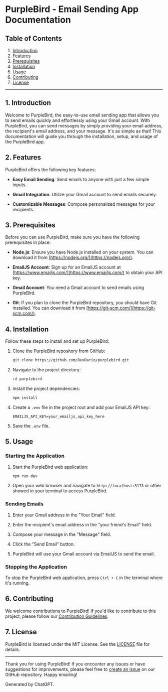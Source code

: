 # PurpleBird - Email Sending App Documentation

## Table of Contents
1. [Introduction](#introduction)
2. [Features](#features)
3. [Prerequisites](#prerequisites)
4. [Installation](#installation)
5. [Usage](#usage)
6. [Contributing](#contributing)
7. [License](#license)

---

## 1. Introduction <a name="introduction"></a>

Welcome to PurpleBird, the easy-to-use email sending app that allows you to send emails quickly and effortlessly using your Gmail account. With PurpleBird, you can send messages by simply providing your email address, the recipient's email address, and your message. It's as simple as that! This documentation will guide you through the installation, setup, and usage of the PurpleBird app.

## 2. Features <a name="features"></a>

PurpleBird offers the following key features:

- **Easy Email Sending**: Send emails to anyone with just a few simple inputs.

- **Gmail Integration**: Utilize your Gmail account to send emails securely.

- **Customizable Messages**: Compose personalized messages for your recipients.

## 3. Prerequisites <a name="prerequisites"></a>

Before you can use PurpleBird, make sure you have the following prerequisites in place:

- **Node.js**: Ensure you have Node.js installed on your system. You can download it from [https://nodejs.org/](https://nodejs.org/).

- **EmailJS Account**: Sign up for an EmailJS account at [https://www.emailjs.com/](https://www.emailjs.com/) to obtain your API key.

- **Gmail Account**: You need a Gmail account to send emails using PurpleBird.

- **Git**: If you plan to clone the PurpleBird repository, you should have Git installed. You can download it from [https://git-scm.com/](https://git-scm.com/).

## 4. Installation <a name="installation"></a>

Follow these steps to install and set up PurpleBird:

1. Clone the PurpleBird repository from GitHub:

    ```bash
    git clone https://github.com/DevDario/purplebird.git
    ```

2. Navigate to the project directory:

    ```bash
    cd purplebird
    ```

3. Install the project dependencies:

    ```bash
    npm install
    ```

4. Create a `.env` file in the project root and add your EmailJS API key:

    ```
    EMAILJS_API_KEY=your_emailjs_api_key_here
    ```

5. Save the `.env` file.

## 5. Usage <a name="usage"></a>

### Starting the Application

1. Start the PurpleBird web application:

    ```bash
    npm run dev
    ```

2. Open your web browser and navigate to `http://localhost:5173` or other showed in your terminal to access PurpleBird.

### Sending Emails

1. Enter your Gmail address in the "Your Email" field.

2. Enter the recipient's email address in the "your friend's Email" field.

3. Compose your message in the "Message" field.

4. Click the "Send Email" button.

5. PurpleBird will use your Gmail account via EmailJS to send the email.

### Stopping the Application

To stop the PurpleBird web application, press `Ctrl + C` in the terminal where it's running.

## 6. Contributing <a name="contributing"></a>

We welcome contributions to PurpleBird! If you'd like to contribute to this project, please follow our [Contribution Guidelines](CONTRIBUTING.md).

## 7. License <a name="license"></a>

PurpleBird is licensed under the MIT License. See the [LICENSE](LICENSE) file for details.

---

Thank you for using PurpleBird! If you encounter any issues or have suggestions for improvements, please feel free to [create an issue](https://github.com/DevDario/purplebird/issues) on our GitHub repository. Happy emailing!

Generated by ChatGPT.
